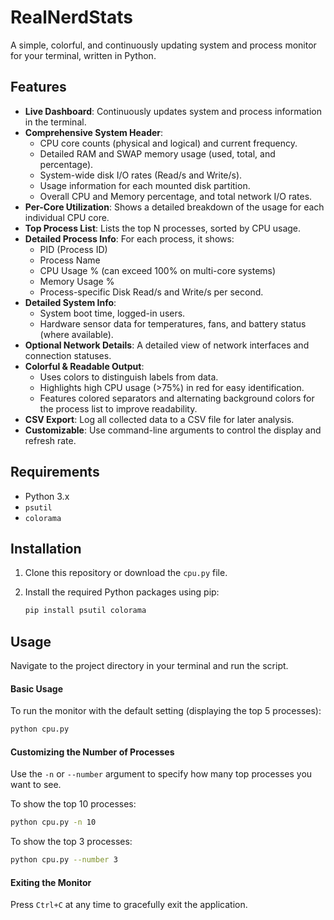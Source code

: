 # RealNerdStats

A simple, colorful, and continuously updating system and process monitor for your terminal, written in Python.

 <!-- You can replace this with a real screenshot -->

## Features

*   **Live Dashboard**: Continuously updates system and process information in the terminal.
*   **Comprehensive System Header**:
    *   CPU core counts (physical and logical) and current frequency.
    *   Detailed RAM and SWAP memory usage (used, total, and percentage).
    *   System-wide disk I/O rates (Read/s and Write/s).
    *   Usage information for each mounted disk partition.
    *   Overall CPU and Memory percentage, and total network I/O rates.
*   **Per-Core Utilization**: Shows a detailed breakdown of the usage for each individual CPU core.
*   **Top Process List**: Lists the top N processes, sorted by CPU usage.
*   **Detailed Process Info**: For each process, it shows:
    *   PID (Process ID)
    *   Process Name
    *   CPU Usage % (can exceed 100% on multi-core systems)
    *   Memory Usage %
    *   Process-specific Disk Read/s and Write/s per second.
*   **Detailed System Info**:
    *   System boot time, logged-in users.
    *   Hardware sensor data for temperatures, fans, and battery status (where available).
*   **Optional Network Details**: A detailed view of network interfaces and connection statuses.
*   **Colorful & Readable Output**:
    *   Uses colors to distinguish labels from data.
    *   Highlights high CPU usage (>75%) in red for easy identification.
    *   Features colored separators and alternating background colors for the process list to improve readability.
*   **CSV Export**: Log all collected data to a CSV file for later analysis.
*   **Customizable**: Use command-line arguments to control the display and refresh rate.

## Requirements

*   Python 3.x
*   `psutil`
*   `colorama`

## Installation

1.  Clone this repository or download the `cpu.py` file.

2.  Install the required Python packages using pip:
    ```bash
    pip install psutil colorama
    ```

## Usage

Navigate to the project directory in your terminal and run the script.

#### Basic Usage

To run the monitor with the default setting (displaying the top 5 processes):
```bash
python cpu.py
```

#### Customizing the Number of Processes

Use the `-n` or `--number` argument to specify how many top processes you want to see.

To show the top 10 processes:
```bash
python cpu.py -n 10
```

To show the top 3 processes:
```bash
python cpu.py --number 3
```

#### Exiting the Monitor

Press `Ctrl+C` at any time to gracefully exit the application.
